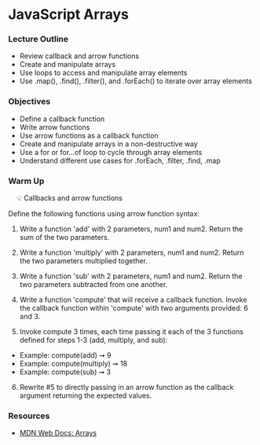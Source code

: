 # JavaScript Arrays

### Lecture Outline

- Review callback and arrow functions
- Create and manipulate arrays
- Use loops to access and manipulate array elements
- Use .map(), .find(), .filter(), and .forEach() to iterate over array elements

### Objectives

- Define a callback function
- Write arrow functions
- Use arrow functions as a callback function
- Create and manipulate arrays in a non-destructive way
- Use a for or for...of loop to cycle through array elements
- Understand different use cases for .forEach, .filter, .find, .map

### Warm Up

&emsp; 💡 Callbacks and arrow functions

Define the following functions using arrow function syntax:

1. Write a function 'add' with 2 parameters, num1 and num2. Return the sum of the two parameters. 

2. Write a function 'multiply' with 2 parameters, num1 and num2. Return the two parameters multiplied together. 

3. Write a function 'sub' with 2 parameters, num1 and num2. Return the two parameters subtracted from one another.

4. Write a function 'compute' that will receive a callback function. Invoke the callback function within 'compute' with two arguments provided: 6 and 3.

5. Invoke compute 3 times, each time passing it each of the 3 functions defined for steps 1-3 (add, multiply, and sub): 

  - Example: compute(add) ➞ 9 
  - Example: compute(multiply) ➞ 18
  - Example: compute(sub) ➞ 3

6. Rewrite #5 to directly passing in an arrow function as the callback argument returning the expected values.

### Resources

- [MDN Web Docs: Arrays](https://developer.mozilla.org/en-US/docs/Web/JavaScript/Reference/Global_Objects/Array)



